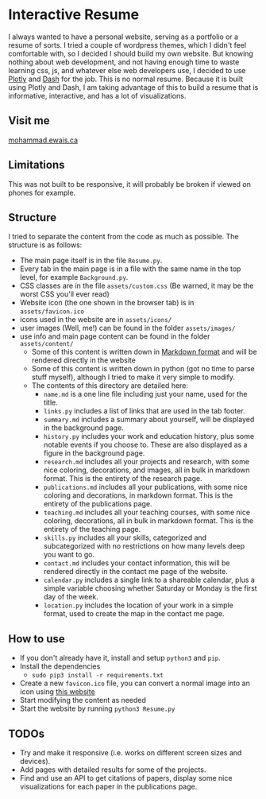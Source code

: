 # Interactive Resume
I always wanted to have a personal website, serving as a portfolio or a resume of sorts. I tried a couple of wordpress themes, which I didn't feel comfortable with, so I decided I should build my own website. But knowing nothing about web development, and not having enough time to waste learning css, js, and whatever else web developers use, I decided to use [Plotly](https://plotly.com/python/) and [Dash](https://dash.plotly.com/) for the job. This is no normal resume. Because it is built using Plotly and Dash, I am taking advantage of this to build a resume that is informative, interactive, and has a lot of visualizations.

## Visit me
[mohammad.ewais.ca](http://mohammad.ewais.ca)

## Limitations
This was not built to be responsive, it will probably be broken if viewed on phones for example.

## Structure
I tried to separate the content from the code as much as possible. The structure is as follows:
- The main page itself is in the file `Resume.py`.
- Every tab in the main page is in a file with the same name in the top level, for example `Background.py`.
- CSS classes are in the file `assets/custom.css` (Be warned, it may be the worst CSS you'll ever read)
- Website icon (the one shown in the browser tab) is in `assets/favicon.ico`
- icons used in the website are in `assets/icons/`
- user images (Well, me!) can be found in the folder `assets/images/`
- use info and main page content can be found in the folder `assets/content/`
  - Some of this content is written down in [Markdown format](https://www.markdownguide.org/basic-syntax/) and will be rendered directly in the website
  - Some of this content is written down in python (got no time to parse stuff myself), although I tried to make it very simple to modify.
  - The contents of this directory are detailed here:
    - `name.md` is a one line file including just your name, used for the title.
    - `links.py` includes a list of links that are used in the tab footer.
    - `summary.md` includes a summary about yourself, will be displayed in the background page.
    - `history.py` includes your work and education history, plus some notable events if you choose to. These are also displayed as a figure in the background page.
    - `research.md` includes all your projects and research, with some nice coloring, decorations, and images, all in bulk in markdown format. This is the entirety of the research page.
    - `publications.md` includes all your publications, with some nice coloring and decorations, in markdown format. This is the entirety of the publications page.
    - `teaching.md` includes all your teaching courses, with some nice coloring, decorations, all in bulk in markdown format. This is the entirety of the teaching page.
    - `skills.py` includes all your skills, categorized and subcategorized with no restrictions on how many levels deep you want to go.
    - `contact.md` includes your contact information, this will be rendered directly in the contact me page of the website.
    - `calendar.py` includes a single link to a shareable calendar, plus a simple variable choosing whether Saturday or Monday is the first day of the week.
    - `location.py` includes the location of your work in a simple format, used to create the map in the contact me page.

## How to use
- If you don't already have it, install and setup `python3` and `pip`.
- Install the dependencies
  - `sudo pip3 install -r requirements.txt`
- Create a new `favicon.ico` file, you can convert a normal image into an icon using [this website](https://icoconvert.com/)
- Start modifying the content as needed
- Start the website by running `python3 Resume.py`

## TODOs
- Try and make it responsive (i.e. works on different screen sizes and devices).
- Add pages with detailed results for some of the projects.
- Find and use an API to get citations of papers, display some nice visualizations for each paper in the publications page.
